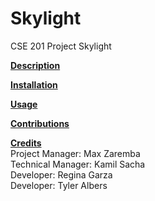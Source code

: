 # Skylight
CSE 201 Project Skylight

<ins>**Description**</ins>


<ins>**Installation**</ins>


<ins>**Usage**</ins>


<ins>**Contributions**</ins>


<ins>**Credits**</ins> <br>
Project Manager: Max Zaremba <br>
Technical Manager: Kamil Sacha <br>
Developer: Regina Garza <br>
Developer: Tyler Albers <br>


